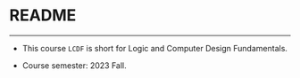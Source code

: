 # README

---

* This course `LCDF` is short for Logic and Computer Design Fundamentals.

* Course semester: 2023 Fall.